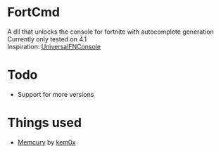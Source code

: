 # FortCmd
A dll that unlocks the console for fortnite with autocomplete generation <br>
Currently only tested on 4.1 <br>
Inspiration: [UniversalFNConsole](https://github.com/notsamicc/UniversalFNConsole)

# Todo
 - Support for more versions

# Things used
 - [Memcury](https://github.com/kem0x/Memcury/) by [kem0x](https://github.com/kem0x)